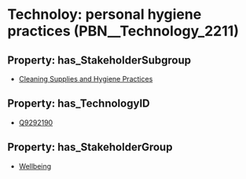 # Technoloy: __personal hygiene practices__ (PBN__Technology_2211)

## Property: has_StakeholderSubgroup

* [Cleaning Supplies and Hygiene Practices](PBN__TechSubgroup_61)

## Property: has_TechnologyID

* [Q9292190](Q9292190)

## Property: has_StakeholderGroup

* [Wellbeing](PBN__TechGroup_2)

